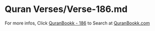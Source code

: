 # Quran Verses/Verse-186.md 

For more infos, Click [QuranBookk - 186](https://www.quranbookk.com/quran/search?q=186) to Search at [QuranBookk.com](http://quranbookk.com/)